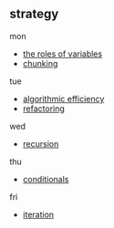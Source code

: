 ## strategy

mon
* [the roles of variables](https://github.com/colevanderswands/roles-of-variables)  
* [chunking](https://github.com/colevanderswands/chunking)     

tue
* [algorithmic efficiency](https://github.com/colevanderswands/algorithmic-efficiency)  
* [refactoring](https://github.com/colevanderswands/refactoring)     

wed
* [recursion](https://github.com/colevanderswands/recursion)  

thu
* [conditionals]()    

fri
* [iteration]()  
